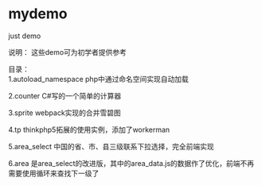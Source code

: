 # mydemo
just demo

说明：
这些demo可为初学者提供参考

目录：  
1.autoload_namespace php中通过命名空间实现自动加载  

2.counter C#写的一个简单的计算器  

3.sprite webpack实现的合并雪碧图  

4.tp thinkphp5拓展的使用实例，添加了workerman  

5.area_select 中国的省、市、县三级联系下拉选择，完全前端实现  

6.area 是area_select的改进版，其中的area_data.js的数据作了优化，前端不再需要使用循环来查找下一级了


